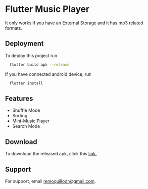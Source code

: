 
# Flutter Music Player

It only works if you have an External Storage and it has mp3 related formats.



## Deployment

To deploy this project run

```bash
  flutter build apk --release
```


If you have connected android device, run

```bash
  flutter install
```



## Features

- Shuffle Mode
- Sorting
- Mini-Music Player
- Search Mode


## Download

To download the released apk, click this [link.](https://drive.google.com/file/d/1URJcJvi9mtTPu6hBYv_KtIy1q3R5ElT6/view?usp=sharing)



## Support

For support, email remoquillodr@gmail.com.


